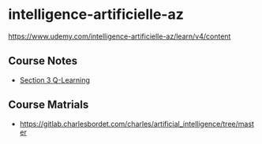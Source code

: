 # intelligence-artificielle-az
https://www.udemy.com/intelligence-artificielle-az/learn/v4/content

## Course Notes
- [Section 3 Q-Learning](/Notes/Section-3/Q-Learning-Intuition.md)

## Course Matrials
- https://gitlab.charlesbordet.com/charles/artificial_intelligence/tree/master

